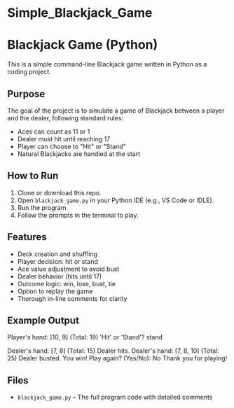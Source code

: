 # Simple_Blackjack_Game
# Blackjack Game (Python)

This is a simple command-line Blackjack game written in Python as a coding project.

## Purpose

The goal of the project is to simulate a game of Blackjack between a player and the dealer, following standard rules:
- Aces can count as 11 or 1
- Dealer must hit until reaching 17
- Player can choose to "Hit" or "Stand"
- Natural Blackjacks are handled at the start

## How to Run

1. Clone or download this repo.
2. Open `blackjack_game.py` in your Python IDE (e.g., VS Code or IDLE).
3. Run the program.
4. Follow the prompts in the terminal to play.

## Features

- Deck creation and shuffling
- Player decision: hit or stand
- Ace value adjustment to avoid bust
- Dealer behavior (hits until 17)
- Outcome logic: win, lose, bust, tie
- Option to replay the game
- Thorough in-line comments for clarity

## Example Output
Player's hand: [10, 9] (Total: 19)
'Hit' or 'Stand'? stand

Dealer's hand: [7, 8] (Total: 15)
Dealer hits.
Dealer's hand: [7, 8, 10] (Total: 25)
Dealer busted. You win!
Play again? (Yes/No): No
Thank you for playing!

## Files

- `blackjack_game.py` – The full program code with detailed comments
